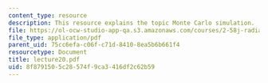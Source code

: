 ```yaml
---
content_type: resource
description: This resource explains the topic Monte Carlo simulation.
file: https://ol-ocw-studio-app-qa.s3.amazonaws.com/courses/2-58j-radiative-transfer-spring-2006/8f8791505c28574f9ca3416df2c62b59_lecture20.pdf
file_type: application/pdf
parent_uid: 75cc6efa-c06f-c71d-8410-8ea5b6b661f4
resourcetype: Document
title: lecture20.pdf
uid: 8f879150-5c28-574f-9ca3-416df2c62b59
---
```


